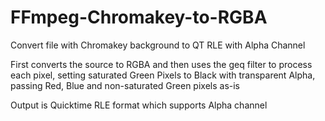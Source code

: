 # FFmpeg-Chromakey-to-RGBA
Convert file with Chromakey background to QT RLE with Alpha Channel

First converts the source to RGBA  and then uses the geq filter to process each pixel, setting saturated Green Pixels to Black with transparent Alpha, passing Red, Blue and non-saturated Green pixels as-is

Output is Quicktime RLE format which supports Alpha channel
